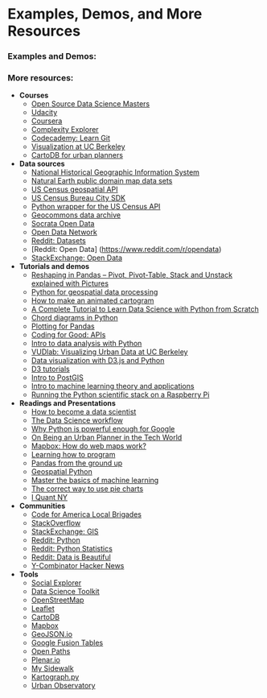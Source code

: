 # Examples, Demos, and More Resources

### Examples and Demos:



### More resources:

- **Courses**
  - [Open Source Data Science Masters](http://datasciencemasters.org/)
  - [Udacity](https://www.udacity.com/)
  - [Coursera](https://www.coursera.org/)
  - [Complexity Explorer](http://www.complexityexplorer.org/)
  - [Codecademy: Learn Git](https://www.codecademy.com/learn/learn-git)
  - [Visualization at UC Berkeley](http://vis.berkeley.edu/courses/cs294-10-fa14/wiki/index.php/Main_Page)
  - [CartoDB for urban planners](https://courses.planetizen.com/course/cartodb-planners)
- **Data sources**
  - [National Historical Geographic Information System](https://www.nhgis.org/)
  - [Natural Earth public domain map data sets](http://www.naturalearthdata.com/)
  - [US Census geospatial API](https://github.com/codeforamerica/US-Census-Area-API)
  - [US Census Bureau City SDK](https://uscensusbureau.github.io/citysdk/)
  - [Python wrapper for the US Census API](https://github.com/sunlightlabs/census)
  - [Geocommons data archive](http://geocommons.com/)
  - [Socrata Open Data](https://opendata.socrata.com/)
  - [Open Data Network](http://www.opendatanetwork.com/)
  - [Reddit: Datasets](https://www.reddit.com/r/datasets)
  - [Reddit: Open Data] (https://www.reddit.com/r/opendata)
  - [StackExchange: Open Data](https://opendata.stackexchange.com/)  
- **Tutorials and demos**
  - [Reshaping in Pandas – Pivot, Pivot-Table, Stack and Unstack explained with Pictures](https://nikolaygrozev.wordpress.com/2015/07/01/reshaping-in-pandas-pivot-pivot-table-stack-and-unstack-explained-with-pictures/)
  - [Python for geospatial data processing](http://www.machinalis.com/blog/python-for-geospatial-data-processing/)
  - [How to make an animated cartogram](http://metrocosm.com/how-to-make-cartograms-with-animation/)
  - [A Complete Tutorial to Learn Data Science with Python from Scratch](http://www.analyticsvidhya.com/blog/2016/01/complete-tutorial-learn-data-science-python-scratch-2/)
  - [Chord diagrams in Python](http://nbviewer.ipython.org/github/empet/Plotly-plots/blob/master/Chord-diagram.ipynb)
  - [Plotting for Pandas](http://pandasplotting.blogspot.com/)
  - [Coding for Good: APIs](http://cfg.good.is/categories/unit-4)
  - [Intro to data analysis with Python](http://nbviewer.ipython.org/format/slides/github/twiecki/pydata_ninja/blob/f3476390ea57fb47bff29dc1720c73594fa26379/PyData%20Ninja.ipynb#/)
  - [VUDlab: Visualizing Urban Data at UC Berkeley](http://vudlab.com/)
  - [Data visualization with D3.js and Python](http://blog.nextgenetics.net/?e=7)
  - [D3 tutorials](http://alignedleft.com/tutorials/d3/)
  - [Intro to PostGIS](http://workshops.boundlessgeo.com/postgis-intro/)
  - [Intro to machine learning theory and applications](http://www.datasciencecentral.com/m/blogpost?id=6448529%3ABlogPost%3A341914)
  - [Running the Python scientific stack on a Raspberry Pi](http://geoffboeing.com/2016/03/scientific-python-raspberry-pi/)
- **Readings and Presentations**
  - [How to become a data scientist](http://blog.datacamp.com/wp-content/uploads/2014/08/How-to-become-a-data-scientist.jpg)
  - [The Data Science workflow](http://blog.binaryedge.io/2015/09/08/the-data-science-workflow/)
  - [Why Python is powerful enough for Google](https://www.codefellows.org/blog/5-reasons-why-python-is-powerful-enough-for-google)
  - [On Being an Urban Planner in the Tech World](https://nextcity.org/daily/entry/letter-from-san-francisco-on-being-an-urban-planner-in-the-tech-world)
  - [Mapbox: How do web maps work?](https://www.mapbox.com/help/how-web-maps-work/)
  - [Learning how to program](http://radar.oreilly.com/2014/03/a-concrete-approach-to-learning-how-to-program-for-beginners.html)
  - [Pandas from the ground up](https://www.youtube.com/watch?v=5JnMutdy6Fw&feature=youtu.be)
  - [Geospatial Python](http://geospatialpython.com/)
  - [Master the basics of machine learning](https://medium.com/@mattfogel/master-the-basics-of-machine-learning-with-these-6-resources-63fea5a21c1c#.iehabl2an)
  - [The correct way to use pie charts](http://www.randalolson.com/2016/03/24/the-correct-way-to-use-pie-charts/)
  - [I Quant NY](http://iquantny.tumblr.com/)
- **Communities**
  - [Code for America Local Brigades](http://www.codeforamerica.org/brigade/)
  - [StackOverflow](https://stackoverflow.com/)
  - [StackExchange: GIS](https://gis.stackexchange.com/)
  - [Reddit: Python](https://www.reddit.com/r/python)
  - [Reddit: Python Statistics](https://www.reddit.com/r/pystats)
  - [Reddit: Data is Beautiful](https://www.reddit.com/r/dataisbeautiful/)
  - [Y-Combinator Hacker News](https://news.ycombinator.com/)
- **Tools**
  - [Social Explorer](http://www.socialexplorer.com/)
  - [Data Science Toolkit](http://www.datasciencetoolkit.org/)
  - [OpenStreetMap](http://www.openstreetmap.org/)
  - [Leaflet](http://leafletjs.com/)
  - [CartoDB](https://cartodb.com/)
  - [Mapbox](https://www.mapbox.com/)
  - [GeoJSON.io](http://geojson.io/)
  - [Google Fusion Tables](https://support.google.com/fusiontables/#topic=1652595)
  - [Open Paths](https://openpaths.cc/)
  - [Plenar.io](http://plenar.io/)
  - [My Sidewalk](https://mysidewalk.com/)
  - [Kartograph.py](http://kartograph.org/)
  - [Urban Observatory](http://www.urbanobservatory.org/)
  